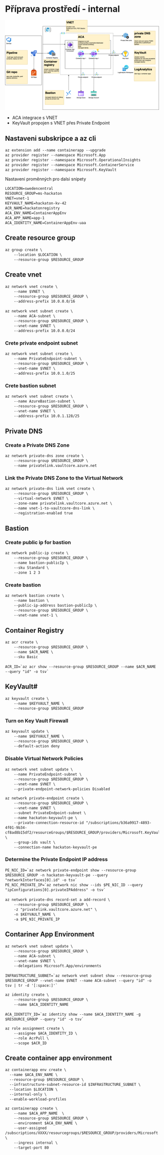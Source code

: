 # Příprava prostředí - internal

![Schema architektury](./01b-Architektuira.png)

- ACA integrace s VNET
- KeyVault propojen s VNET přes Private Endpoint


## Nastaveni subskripce a az cli
```
az extension add --name containerapp --upgrade
az provider register --namespace Microsoft.App
az provider register --namespace Microsoft.OperationalInsights
az provider register --namespace Microsoft.ContainerService
az provider register --namespace Microsoft.KeyVault
```

Nastaveni proměnných pro dalsi snipety

```
LOCATION=swedencentral
RESOURCE_GROUP=ms-hackaton
VNET=vnet-1
KEYVAULT_NAME=hackaton-kv-42
ACR_NAME=hackatonregistry
ACA_ENV_NAME=ContainerAppEnv
ACA_APP_NAME=app-1
ACA_IDENTITY_NAME=ContainerAppEnv-uaa
```

## Create resource group
```
az group create \
    --location $LOCATION \
    --resource-group $RESOURCE_GROUP
```


## Create vnet

```
az network vnet create \
    --name $VNET \
    --resource-group $RESOURCE_GROUP \
    --address-prefix 10.0.0.0/16

az network vnet subnet create \
    --name ACA-subnet \
    --resource-group $RESOURCE_GROUP \
    --vnet-name $VNET \
    --address-prefix 10.0.0.0/24
```

### Crete private endpoint subnet
```
az network vnet subnet create \
    --name PrivateEndpoint-subnet \
    --resource-group $RESOURCE_GROUP \
    --vnet-name $VNET \
    --address-prefix 10.0.1.0/25
```

### Crete bastion subnet
```
az network vnet subnet create \
    --name AzureBastion-subnet \
    --resource-group $RESOURCE_GROUP \
    --vnet-name $VNET \
    --address-prefix 10.0.1.128/25
```


## Private DNS


### Create a Private DNS Zone
```
az network private-dns zone create \
    --resource-group $RESOURCE_GROUP \
    --name privatelink.vaultcore.azure.net
```

### Link the Private DNS Zone to the Virtual Network
```
az network private-dns link vnet create \
    --resource-group $RESOURCE_GROUP \
    --virtual-network $VNET \
    --zone-name privatelink.vaultcore.azure.net \
    --name vnet-1-to-vaultcore-dns-link \
    --registration-enabled true
```


## Bastion

### Create public ip for bastion
```
az network public-ip create \
    --resource-group $RESOURCE_GROUP \
    --name bastion-publicIp \
    --sku Standard \
    --zone 1 2 3
```

### Create bastion
```
az network bastion create \
    --name bastion \
    --public-ip-address bastion-publicIp \
    --resource-group $RESOURCE_GROUP \
    --vnet-name vnet-1 \
```


## Container Registry

```
az acr create \
    --resource-group $RESOURCE_GROUP \
    --name $ACR_NAME \
    --sku Basic

ACR_ID=`az acr show --resource-group $RESOURCE_GROUP --name $ACR_NAME --query "id" -o tsv`
```


## KeyVault#

```
az keyvault create \
    --name $KEYVAULT_NAME \
    --resource-group $RESOURCE_GROUP
```

### Turn on Key Vault Firewall
```
az keyvault update \
    --name $KEYVAULT_NAME \
    --resource-group $RESOURCE_GROUP \
    --default-action deny
```

### Disable Virtual Network Policies
```
az network vnet subnet update \
    --name PrivateEndpoint-subnet \
    --resource-group $RESOURCE_GROUP \
    --vnet-name $VNET \
    --private-endpoint-network-policies Disabled
```

```
az network private-endpoint create \
    --resource-group $RESOURCE_GROUP \
    --vnet-name $VNET \
    --subnet PrivateEndpoint-subnet \
    --name hackaton-keyvault-pe \
    --private-connection-resource-id "/subscriptions/b36a9917-4893-4f01-9b34-cf8ad8b15df2/resourceGroups/$RESOURCE_GROUP/providers/Microsoft.KeyVault/vaults/$KEYVAULT_NAME" \
    --group-ids vault \
    --connection-name hackaton-keyvault-pe
```

### Determine the Private Endpoint IP address
```
PE_NIC_ID=`az network private-endpoint show --resource-group $RESOURCE_GROUP -n hackaton-keyvault-pe --query "networkInterfaces[0].id" -o tsv`
PE_NIC_PRIVATE_IP=`az network nic show --ids $PE_NIC_ID --query "ipConfigurations[0].privateIPAddress" -o tsv`

az network private-dns record-set a add-record \
    --resource-group $RESOURCE_GROUP \
    -z "privatelink.vaultcore.azure.net" \
    -n $KEYVAULT_NAME \
    -a $PE_NIC_PRIVATE_IP
```


## Contariner App Environment

```
az network vnet subnet update \
    --resource-group $RESOURCE_GROUP \
    --name ACA-subnet \
    --vnet-name $VNET \
    --delegations Microsoft.App/environments

INFRASTRUCTURE_SUBNET=`az network vnet subnet show --resource-group $RESOURCE_GROUP --vnet-name $VNET --name ACA-subnet --query "id" -o tsv | tr -d '[:space:]'`
```

```
az identity create \
    --resource-group $RESOURCE_GROUP \
    --name $ACA_IDENTITY_NAME

ACA_IDENTITY_ID=`az identity show --name $ACA_IDENTITY_NAME -g $RESOURCE_GROUP --query "id" -o tsv`
```

```
az role assignment create \
    --assignee $ACA_IDENTITY_ID \
    --role AcrPull \
    --scope $ACR_ID
```

## Create container app environment
```
az containerapp env create \
  --name $ACA_ENV_NAME \
  --resource-group $RESOURCE_GROUP \
  --infrastructure-subnet-resource-id $INFRASTRUCTURE_SUBNET \
  --location $LOCATION \
  --internal-only \
  --enable-workload-profiles
```

```
az containerapp create \
    --name $ACA_APP_NAME  \
    --resource-group $RESOURCE_GROUP \
    --environment $ACA_ENV_NAME \
    --user-assigned /subscriptions/XXXX/resourcegroups/$RESOURCE_GROUP/providers/Microsoft.ManagedIdentity/userAssignedIdentities/$ACA_IDENTITY_NAME \
    --ingress internal \
    --target-port 80
```